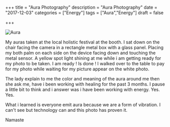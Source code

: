 +++
title = "Aura Photography"
description = "Aura Photography"
date = "2017-12-03"
categories = ["Energy"]
tags = ["Aura","Energy"]
draft = false

+++

![Aura](/img/Jack_Auras_120317.jpg)

My auras taken at the local holistic festival at the booth. I sat down on the chair facing the camera in a rectangle metal box with a glass panel. Placing my both palm on each side on the device facing down and touching the metal sensor. A yellow spot light shining at me while i am getting ready for my photo to be taken. I am ready ! Is done ! I walked over to the table to pay for my photo while waiting for my picture appear on the white photo.

The lady explain to me the color and meaning of the aura around me then she ask me, have i been working with healing for the past 3 months.
I pause a little bit to think and i answer was i have been working with energy. Yes. Yes.

What i learned is everyone emit aura because we are a form of vibration. I can't see but technology can and this photo has proven it.

Namaste